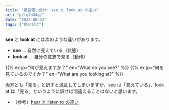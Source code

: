 ```yaml
---
title: "英語使い分け: see と look at の違い"
url: "p/fg7o34g/"
date: "2022-08-24"
tags: ["使い分け"]
---
```


__see__ と __look at__ には次のような違いがあります。

- __see__ ... 自然に見えている（状態）
- __look at__ ... 自分の意志で見る（動作）

{{% ex jp="何が見えますか？" en="What do you see?" %}}
{{% ex jp="何を見ているのですか？" en="What are you looking at?" %}}

両方とも「見る」と訳すと混乱してしまいますが、see は「見えている」、look at は「見る」というように訳せば間違えることはないと思います。

- （参考）[hear と listen to の違い](/p/73cuipx/)

